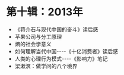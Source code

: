 # 第十辑：2013年

- 《蒋介石与现代中国的奋斗》读后感
- 苹果公司与分工原理
- 熵的社会学意义
- 如何理解当代中国----《十亿消费者》读后感
- 人类的心理行为模式----《影响力》笔记
- 梁漱溟：做学问的八个境界
